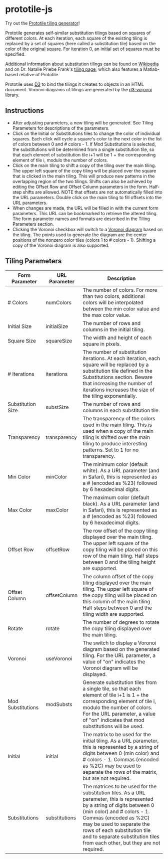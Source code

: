 # prototile-js

Try out the [Prototile tiling generator][0]!

Prototile generates self-similar substitution tilings based on squares of different colors.
At each iteration, each square of the existing tiling is replaced by a set of squares
(here called a substitution tile) based on the color of the original square.
For iteration 0, an initial set of squares must be specified.

Additional information about substitution tilings can be found on
[Wikipedia][1] and on Dr. Natalie Priebe Frank's [tiling page][2], which also
features a Matlab-based relative of Prototile.

Prototile uses [D3][3] to bind the tilings it creates to objects in an HTML document.
Voronoi diagrams of tilings are generated by the [d3-voronoi][4] library.

[0]: https://billierinaldi.github.io/prototile/
[1]: http://en.wikipedia.org/wiki/Substitution_tiling
[2]: https://pages.vassar.edu/nafrank/tiling-art/
[3]: https://d3js.org/
[4]: https://github.com/d3/d3-voronoi

## Instructions

* After adjusting parameters, a new tiling will be generated.
See Tiling Parameters for descriptions of the parameters.
* Click on the Initial or Substitutions tiles to change the color of individual squares.
Each click will cycle a square's color to the next color in the list of colors between 0 and # colors - 1.
If Mod Substitutions is selected, the substitutions will be determined from a single substitution tile,
so that each element of substitution tile i+1 will be 1 + the corresponding element of tile i, modulo the number of colors.
* Click on the main tiling to shift a copy of the tiling over the main tiling.
The upper left square of the copy tiling will be placed over the square that is clicked in the main tiling.
This will produce new patterns in the overlapping region of the two tilings.
Shifts can also be achieved by editing the Offset Row and Offset Column parameters in the form.
Half-step shifts are allowed.
NOTE that offsets are not automatically filled into the URL parameters.
Double click on the main tiling to fill offsets into the URL parameters.
* When changes are made, the URL will be filled in with the current form parameters.
This URL can be bookmarked to retrieve the altered tiling.
The form parameter names and formats are described in the Tiling Parameters section.
* Clicking the Voronoi checkbox will switch to a [Voronoi diagram][5] based on the tiling.
The points used to generate the diagram are the center positions of the nonzero color tiles (colors 1 to # colors - 1).
Shifting a copy of the Voronoi diagram is also supported.

[5]: https://en.wikipedia.org/wiki/Voronoi_diagram

## Tiling Parameters

| Form Parameter    | URL Parameter   | Description     |
| ----------------- | --------------- | --------------- |
| \# Colors         | numColors       | The number of colors. For more than two colors, additional colors will be interpolated between the min color value and the max color value. |
| Initial Size      | initialSize     | The number of rows and columns in the initial tiling. |
| Square Size       | squareSize      | The width and height of each square in pixels. |
| \# Iterations     | iterations      | The number of substitution iterations. At each iteration, each square will be replaced by a substitution tile defined in the Substitutions section. Beware that increasing the number of iterations increases the size of the tiling exponentially. |
| Substitution Size | substSize       | The number of rows and columns in each substitution tile. |
| Transparency      | transparency    | The transparency of the colors used in the main tiling. This is used when a copy of the main tiling is shifted over the main tiling to produce interesting patterns. Set to 1 for no transparency. |
| Min Color         | minColor        | The minimum color (default white). As a URL parameter (and in Safari), this is represented as a # (encoded as %23) followed by 6 hexadecimal digits. |
| Max Color         | maxColor        | The maximum color (default black). As a URL parameter (and in Safari), this is represented as a # (encoded as %23) followed by 6 hexadecimal digits. |
| Offset Row        | offsetRow       | The row offset of the copy tiling displayed over the main tiling. The upper left square of the copy tiling will be placed on this row of the main tiling. Half steps between 0 and the tiling height are supported. |
| Offset Column     | offsetColumn    | The column offset of the copy tiling displayed over the main tiling. The upper left square of the copy tiling will be placed on this column of the main tiling. Half steps between 0 and the tiling width are supported. |
| Rotate            | rotate          | The number of degrees to rotate the copy tiling displayed over the main tiling. |
| Voronoi           | useVoronoi      | The switch to display a Voronoi diagram based on the generated tiling. For the URL parameter, a value of "on" indicates the Voronoi diagram will be displayed. |
| Mod Substitutions | modSubsts       | Generate substitution tiles from a single tile, so that each element of tile i+1 is 1 + the corresponding element of tile i, modulo the number of colors. For the URL parameter, a value of "on" indicates that mod substitutions will be used. |
| Initial           | initial         | The matrix to be used for the initial tiling. As a URL parameter, this is represented by a string of digits between 0 (min color) and # colors - 1. Commas (encoded as %2C) may be used to separate the rows of the matrix, but are not required. |
| Substitutions     | substitutions   | The matrices to be used for the substitution tiles. As a URL parameter, this is represented by a string of digits between 0 (min color) and # colors - 1. Commas (encoded as %2C) may be used to separate the rows of each substitution tile and to separate substitution tiles from each other, but they are not required. |
